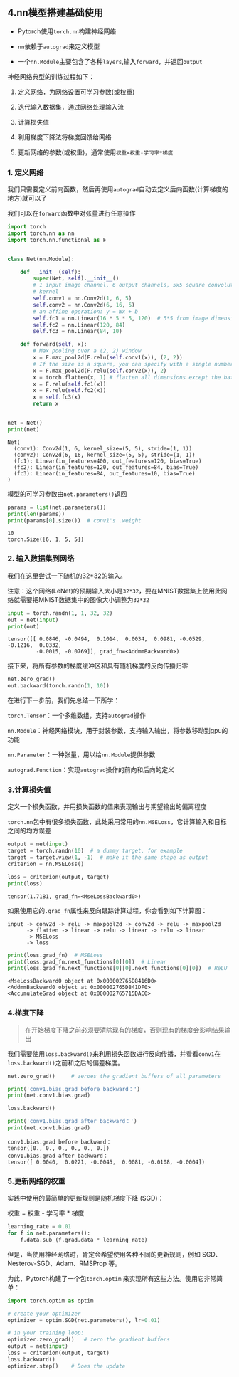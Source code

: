 ## 4.nn模型搭建基础使用

- Pytorch使用`torch.nn`构建神经网络

- `nn`依赖于`autograd`来定义模型

- 一个`nn.Module`主要包含了各种`layers`,输入`forward`，并返回`output`

神经网络典型的训练过程如下：

1. 定义网络，为网络设置可学习参数(或权重)

2. 迭代输入数据集，通过网络处理输入流

3. 计算损失值

4. 利用梯度下降法将梯度回馈给网络

5. 更新网络的参数(或权重)，通常使用`权重=权重-学习率*梯度`

### 1. 定义网络

我们只需要定义前向函数，然后再使用`autograd`自动去定义后向函数(计算梯度的地方)就可以了

我们可以在`forward`函数中对张量进行任意操作


```python
import torch
import torch.nn as nn
import torch.nn.functional as F


class Net(nn.Module):

    def __init__(self):
        super(Net, self).__init__()
        # 1 input image channel, 6 output channels, 5x5 square convolution
        # kernel
        self.conv1 = nn.Conv2d(1, 6, 5)
        self.conv2 = nn.Conv2d(6, 16, 5)
        # an affine operation: y = Wx + b
        self.fc1 = nn.Linear(16 * 5 * 5, 120)  # 5*5 from image dimension
        self.fc2 = nn.Linear(120, 84)
        self.fc3 = nn.Linear(84, 10)

    def forward(self, x):
        # Max pooling over a (2, 2) window
        x = F.max_pool2d(F.relu(self.conv1(x)), (2, 2))
        # If the size is a square, you can specify with a single number
        x = F.max_pool2d(F.relu(self.conv2(x)), 2)
        x = torch.flatten(x, 1) # flatten all dimensions except the batch dimension
        x = F.relu(self.fc1(x))
        x = F.relu(self.fc2(x))
        x = self.fc3(x)
        return x


net = Net()
print(net)
```

    Net(
      (conv1): Conv2d(1, 6, kernel_size=(5, 5), stride=(1, 1))
      (conv2): Conv2d(6, 16, kernel_size=(5, 5), stride=(1, 1))
      (fc1): Linear(in_features=400, out_features=120, bias=True)
      (fc2): Linear(in_features=120, out_features=84, bias=True)
      (fc3): Linear(in_features=84, out_features=10, bias=True)
    )


模型的可学习参数由`net.parameters()`返回


```python
params = list(net.parameters())
print(len(params))
print(params[0].size())  # conv1's .weight
```

    10
    torch.Size([6, 1, 5, 5])


### 2. 输入数据集到网络

我们在这里尝试一下随机的32*32的输入。

注意：这个网络(LeNet)的预期输入大小是`32*32`，要在MNIST数据集上使用此网络就需要把MNIST数据集中的图像大小调整为`32*32`


```python
input = torch.randn(1, 1, 32, 32)
out = net(input)
print(out)
```

    tensor([[ 0.0846, -0.0494,  0.1014,  0.0034,  0.0981, -0.0529, -0.1216,  0.0332,
             -0.0015, -0.0769]], grad_fn=<AddmmBackward0>)


接下来，将所有参数的梯度缓冲区和具有随机梯度的反向传播归零


```python
net.zero_grad()
out.backward(torch.randn(1, 10))
```



在进行下一步前，我们先总结一下所学：

`torch.Tensor`：一个多维数组，支持`autograd`操作

`nn.Module`：神经网络模块，用于封装参数，支持输入输出，将参数移动到gpu的功能

`nn.Parameter`：一种张量，用以给`nn.Module`提供参数

`autograd.Function`：实现`autograd`操作的前向和后向的定义

### 3.计算损失值

定义一个损失函数，并用损失函数的值来表现输出与期望输出的偏离程度

`torch.nn`包中有很多损失函数，此处采用常用的`nn.MSELoss`，它计算输入和目标之间的均方误差


```python
output = net(input)
target = torch.randn(10)  # a dummy target, for example
target = target.view(1, -1)  # make it the same shape as output
criterion = nn.MSELoss()

loss = criterion(output, target)
print(loss)
```

    tensor(1.7181, grad_fn=<MseLossBackward0>)


如果使用它的`.grad_fn`属性来反向跟踪计算过程，你会看到如下计算图：
```
input -> conv2d -> relu -> maxpool2d -> conv2d -> relu -> maxpool2d
      -> flatten -> linear -> relu -> linear -> relu -> linear
      -> MSELoss
      -> loss
```


```python
print(loss.grad_fn)  # MSELoss
print(loss.grad_fn.next_functions[0][0])  # Linear
print(loss.grad_fn.next_functions[0][0].next_functions[0][0])  # ReLU
```

    <MseLossBackward0 object at 0x000002765D8416D0>
    <AddmmBackward0 object at 0x000002765D841DF0>
    <AccumulateGrad object at 0x000002765715DAC0>


### 4.梯度下降
> 在开始梯度下降之前必须要清除现有的梯度，否则现有的梯度会影响结果输出

我们需要使用`loss.backward()`来利用损失函数进行反向传播，并看看`conv1`在`loss.backward()`之前和之后的偏差梯度。



```python
net.zero_grad()     # zeroes the gradient buffers of all parameters

print('conv1.bias.grad before backward：')
print(net.conv1.bias.grad)

loss.backward()

print('conv1.bias.grad after backward：')
print(net.conv1.bias.grad)
```

    conv1.bias.grad before backward：
    tensor([0., 0., 0., 0., 0., 0.])
    conv1.bias.grad after backward：
    tensor([ 0.0040,  0.0221, -0.0045,  0.0081, -0.0108, -0.0004])


### 5.更新网络的权重

实践中使用的最简单的更新规则是随机梯度下降 (SGD)： 

权重 = 权重 - 学习率 * 梯度


```python
learning_rate = 0.01
for f in net.parameters():
    f.data.sub_(f.grad.data * learning_rate)
```

但是，当使用神经网络时，肯定会希望使用各种不同的更新规则，例如 SGD、Nesterov-SGD、Adam、RMSProp 等。

为此，Pytorch构建了一个包`torch.optim` 来实现所有这些方法。使用它非常简单：


```python
import torch.optim as optim

# create your optimizer
optimizer = optim.SGD(net.parameters(), lr=0.01)

# in your training loop:
optimizer.zero_grad()   # zero the gradient buffers
output = net(input)
loss = criterion(output, target)
loss.backward()
optimizer.step()    # Does the update
```
